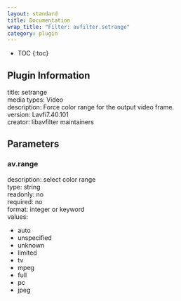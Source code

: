 ```yaml
---
layout: standard
title: Documentation
wrap_title: "Filter: avfilter.setrange"
category: plugin
---
```

* TOC
{:toc}

## Plugin Information

title: setrange  
media types:
Video  
description: Force color range for the output video frame.  
version: Lavfi7.40.101  
creator: libavfilter maintainers  

## Parameters

### av.range

  
description:
select color range  
type: string  
readonly: no  
required: no  
format: integer or keyword  
values:  

* auto
* unspecified
* unknown
* limited
* tv
* mpeg
* full
* pc
* jpeg

